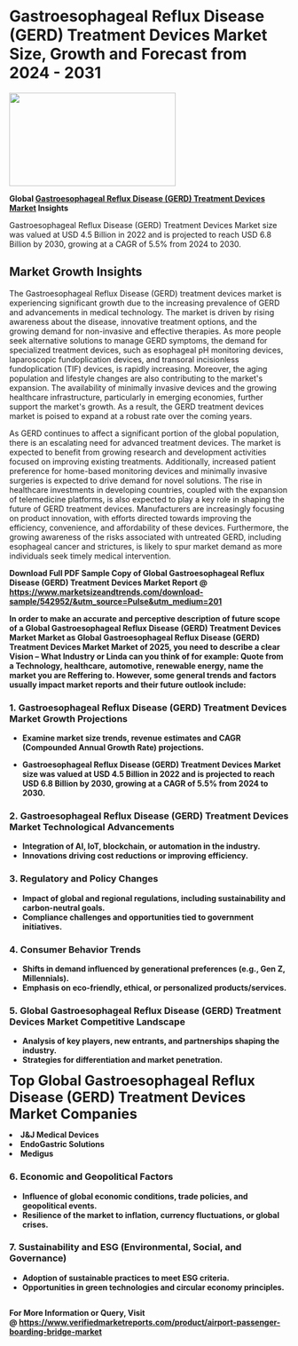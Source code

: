 <H1>Gastroesophageal Reflux Disease (GERD) Treatment Devices Market Size, Growth and Forecast from 2024 - 2031</H1><img class="aligncenter size-medium wp-image-584254" src="https://thirdeyenews.in/wp-content/uploads/2024/09/Global-Market-Research-300x168.jpeg" alt="" width="300" height="168" /><p><strong>Global&nbsp;<a href="https://www.marketsizeandtrends.com/download-sample/542952/&amp;utm_source=Pulse&amp;utm_medium=201">Gastroesophageal Reflux Disease (GERD) Treatment Devices Market</a> Insights</strong></p><p>Gastroesophageal Reflux Disease (GERD) Treatment Devices Market size was valued at USD 4.5 Billion in 2022 and is projected to reach USD 6.8 Billion by 2030, growing at a CAGR of 5.5% from 2024 to 2030.</p><p><h2>Market Growth Insights</h2> <p>The Gastroesophageal Reflux Disease (GERD) treatment devices market is experiencing significant growth due to the increasing prevalence of GERD and advancements in medical technology. The market is driven by rising awareness about the disease, innovative treatment options, and the growing demand for non-invasive and effective therapies. As more people seek alternative solutions to manage GERD symptoms, the demand for specialized treatment devices, such as esophageal pH monitoring devices, laparoscopic fundoplication devices, and transoral incisionless fundoplication (TIF) devices, is rapidly increasing. Moreover, the aging population and lifestyle changes are also contributing to the market's expansion. The availability of minimally invasive devices and the growing healthcare infrastructure, particularly in emerging economies, further support the market's growth. As a result, the GERD treatment devices market is poised to expand at a robust rate over the coming years.</p> <p><strong></strong></p> <p>As GERD continues to affect a significant portion of the global population, there is an escalating need for advanced treatment devices. The market is expected to benefit from growing research and development activities focused on improving existing treatments. Additionally, increased patient preference for home-based monitoring devices and minimally invasive surgeries is expected to drive demand for novel solutions. The rise in healthcare investments in developing countries, coupled with the expansion of telemedicine platforms, is also expected to play a key role in shaping the future of GERD treatment devices. Manufacturers are increasingly focusing on product innovation, with efforts directed towards improving the efficiency, convenience, and affordability of these devices. Furthermore, the growing awareness of the risks associated with untreated GERD, including esophageal cancer and strictures, is likely to spur market demand as more individuals seek timely medical intervention. <p><strong></p><p><span class=""><strong>Download Full PDF Sample Copy of Global Gastroesophageal Reflux Disease (GERD) Treatment Devices Market Report</strong> @ <a href="https://www.marketsizeandtrends.com/download-sample/542952/&amp;utm_source=Pulse&amp;utm_medium=201" target="_blank">https://www.marketsizeandtrends.com/download-sample/542952/&amp;utm_source=Pulse&amp;utm_medium=201</a></span></p><p>In order to make an accurate and perceptive description of future scope of a Global&nbsp;Gastroesophageal Reflux Disease (GERD) Treatment Devices Market Market as Global&nbsp;Gastroesophageal Reflux Disease (GERD) Treatment Devices Market Market of 2025, you need to describe a clear Vision &ndash; What Industry or Linda can you think of for example: Quote from a Technology, healthcare, automotive, renewable energy, name the market you are Reffering to. However, some general trends and factors usually impact market reports and their future outlook include:</p><h3>1.&nbsp;<strong>Gastroesophageal Reflux Disease (GERD) Treatment Devices Market Growth Projections</strong></h3><ul><li>Examine market size trends, revenue estimates and CAGR (Compounded Annual Growth Rate) projections.</li><li><p>Gastroesophageal Reflux Disease (GERD) Treatment Devices Market size was valued at USD 4.5 Billion in 2022 and is projected to reach USD 6.8 Billion by 2030, growing at a CAGR of 5.5% from 2024 to 2030.</p></li></ul><h3>2.&nbsp;<strong>Gastroesophageal Reflux Disease (GERD) Treatment Devices Market Technological Advancements</strong></h3><ul><li>Integration of AI, IoT, blockchain, or automation in the industry.</li><li>Innovations driving cost reductions or improving efficiency.</li></ul><h3>3.&nbsp;<strong>Regulatory and Policy Changes</strong></h3><ul><li>Impact of global and regional regulations, including sustainability and carbon-neutral goals.</li><li>Compliance challenges and opportunities tied to government initiatives.</li></ul><h3>4.&nbsp;<strong>Consumer Behavior Trends</strong></h3><ul><li>Shifts in demand influenced by generational preferences (e.g., Gen Z, Millennials).</li><li>Emphasis on eco-friendly, ethical, or personalized products/services.</li></ul><h3>5.&nbsp;<strong>Global Gastroesophageal Reflux Disease (GERD) Treatment Devices Market Competitive Landscape</strong></h3><ul><li>Analysis of key players, new entrants, and partnerships shaping the industry.</li><li>Strategies for differentiation and market penetration.</li></ul><p data-pm-slice="1 1 []"><span style="color: inherit; font-family: inherit; font-size: 25px;">Top Global Gastroesophageal Reflux Disease (GERD) Treatment Devices Market Companies</span></p><div class="" data-test-id=""><p><li>J&J Medical Devices</li><li> EndoGastric Solutions</li><li> Medigus</li></p></div><h3>6.&nbsp;<strong>Economic and Geopolitical Factors</strong></h3><ul><li>Influence of global economic conditions, trade policies, and geopolitical events.</li><li>Resilience of the market to inflation, currency fluctuations, or global crises.</li></ul><h3>7.&nbsp;<strong>Sustainability and ESG (Environmental, Social, and Governance)</strong></h3><ul><li>Adoption of sustainable practices to meet ESG criteria.</li><li>Opportunities in green technologies and circular economy principles.</li></ul><h2><strong style="font-size: 14px;">For More Information or Query, Visit @&nbsp;</strong><a style="background-color: #ffffff; font-size: 14px;" href="https://www.marketsizeandtrends.com/report/gastroesophageal-reflux-disease-gerd-treatment-devices-market/" target="_blank">https://www.verifiedmarketreports.com/product/airport-passenger-boarding-bridge-market</a></h2>